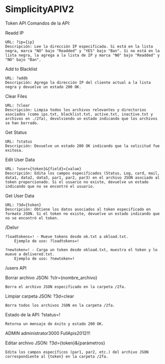 # SimplicityAPIV2

Token API
Comandos de la API: 

Readd IP

    URL: ?ip={ip}
    Descripción: Lee la dirección IP especificada. Si está en la lista negra, marca "NO" bajo "Readded" y "YES" bajo "Ban". Si no está en la lista negra, la agrega a la lista de IP y marca "NO" bajo "Readded" y "NO" bajo "Ban".

Add to Blacklist

    URL: ?addb
    Descripción: Agrega la dirección IP del cliente actual a la lista negra y devuelve un estado 200 OK.

Clear Files

    URL: ?clear
    Descripción: Limpia todos los archivos relevantes y directorios asociados (como ips.txt, blacklist.txt, active.txt, inactive.txt y archivos en ./2fa), devolviendo un estado indicando que los archivos se han borrado.

Get Status

    URL: ?status
    Descripción: Devuelve un estado 200 OK indicando que la solicitud fue exitosa.

Edit User Data

    URL: ?user={token}&{field}={value}
    Descripción: Edita los campos especificados (Status, Log, card, mail, data1, data2, data3, par1, par2, par3) en el archivo JSON asociado al token proporcionado. Si el usuario no existe, devuelve un estado indicando que no se encontró el usuario.

Get User Data

    URL: ?3d={token}
    Descripción: Obtiene los datos asociados al token especificado en formato JSON. Si el token no existe, devuelve un estado indicando que no se encontró el token.


/Delivr        

    ?loadtokens=! - Mueve tokens desde ok.txt a okload.txt.
        Ejemplo de uso: ?loadtokens=!

    ?newtoken=! - Carga un token desde okload.txt, muestra el token y lo mueve a delivered.txt.
        Ejemplo de uso: ?newtoken=!


/users API

Borrar archivo JSON: ?clr={nombre_archivo}

    Borra el archivo JSON especificado en la carpeta /2fa.

Limpiar carpeta JSON: ?3d=clear

    Borra todos los archivos JSON en la carpeta /2fa.

Estado de la API: ?status=!

    Retorna un mensaje de éxito y estado 200 OK.

    
ADMIN
    administrator3000
    FullApis2012!!!


Editar archivo JSON: ?3d={token}&{parámetros}

    Edita los campos específicos (par1, par2, etc.) del archivo JSON correspondiente al {token} en la carpeta /2fa.

